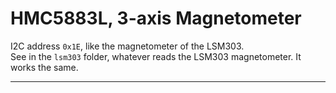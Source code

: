 # HMC5883L, 3-axis Magnetometer

I2C address `0x1E`, like the magnetometer of the LSM303.  
See in the `lsm303` folder, whatever reads the LSM303 magnetometer. It works the same.

---

